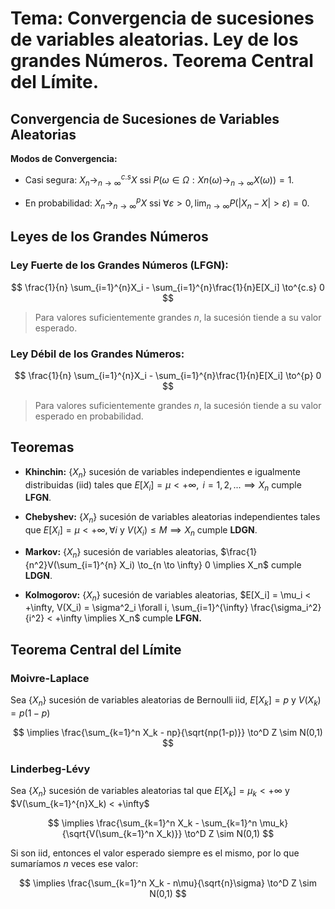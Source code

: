 
# Tema: Convergencia de sucesiones de variables aleatorias. Ley de los grandes Números. Teorema Central del Límite.

## Convergencia de Sucesiones de Variables Aleatorias

**Modos de Convergencia:**

- Casi segura: $X_n \to_{n \to \infty}^{c.s} X$ ssi $P({\omega \in \Omega : Xn(\omega) \to_{n \to \infty} X(\omega)}) = 1.$

- En probabilidad: $X_n \to_{n \to \infty}^p X$ ssi $\forall \varepsilon > 0, \lim_{n \to \infty} P(|X_n - X| > \varepsilon) = 0.$ 

## Leyes de los Grandes Números

### Ley Fuerte de los Grandes Números (LFGN):

$$
\frac{1}{n} \sum_{i=1}^{n}X_i - \sum_{i=1}^{n}\frac{1}{n}E[X_i] \to^{c.s} 0
$$
> Para valores suficientemente grandes $n$, la sucesión tiende a su valor esperado.
### Ley Débil de los Grandes Números:

$$
\frac{1}{n} \sum_{i=1}^{n}X_i - \sum_{i=1}^{n}\frac{1}{n}E[X_i] \to^{p} 0
$$
> Para valores suficientemente grandes $n$, la sucesión tiende a su valor esperado en probabilidad.

## Teoremas

- **Khinchin:** $\{X_n\}$ sucesión de variables independientes e igualmente distribuidas (iid) tales que $E[X_i] = \mu < +\infty, \text{ } i=1,2,... \implies X_n$ cumple **LFGN**.

- **Chebyshev:** $\{X_n\}$ sucesión de variables aleatorias independientes tales que $E[X_i] = \mu < +\infty, \forall i$ y $V(X_i) \leq M \implies X_n$ cumple **LDGN**.

- **Markov:** $\{X_n\}$ sucesión de variables aleatorias, $\frac{1}{n^2}V(\sum_{i=1}^{n} X_i) \to_{n \to \infty} 0 \implies X_n$ cumple **LDGN**.

- **Kolmogorov:** $\{X_n\}$ sucesión de variables aleatorias, $E[X_i] = \mu_i < +\infty, V(X_i) = \sigma^2_i \forall i, \sum_{i=1}^{\infty} \frac{\sigma_i^2}{i^2} < +\infty \implies X_n$ cumple **LFGN.**

## Teorema Central del Límite

### Moivre-Laplace

Sea $\{X_n\}$ sucesión de variables aleatorias de Bernoulli iid, $E[X_k] = p$ y $V(X_k) = p(1-p)$

$$
\implies \frac{\sum_{k=1}^n X_k - np}{\sqrt{np(1-p)}} \to^D Z \sim N(0,1)
$$
### Linderbeg-Lévy

Sea $\{X_n\}$ sucesión de variables aleatorias tal que $E[X_k] = \mu_k < +\infty$ y $V(\sum_{k=1}^{n}X_k) < +\infty$

$$
\implies \frac{\sum_{k=1}^n X_k - \sum_{k=1}^n \mu_k}{\sqrt{V(\sum_{k=1}^n X_k)}} \to^D Z \sim N(0,1)
$$

Si son iid, entonces el valor esperado siempre es el mismo, por lo que sumaríamos $n$ veces ese valor:

$$
\implies \frac{\sum_{k=1}^n X_k - n\mu}{\sqrt{n}\sigma} \to^D Z \sim N(0,1)
$$

